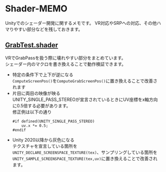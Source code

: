 # Shader-MEMO
Unityでのシェーダー開発に関するメモです。
VR対応やSRPへの対応、その他ハマりやすい部分などを残しておきます。

## [GrabTest.shader](https://github.com/lilxyzw/Shader-MEMO/blob/master/Assets/GrabTest.shader)
VRでGrabPassを扱う際に壊れやすい部分をまとめています。  
シェーダー内のマクロを書き換えることで動作検証できます。
- 特定の条件下で上下が逆になる  
  `ComputeScreenPos()`を`ComputeGrabScreenPos()`に置き換えることで改善されます
- 片目に両目の映像が映る  
  UNITY_SINGLE_PASS_STEREOが宣言されているときにUV座標をx軸方向に0.5倍する必要があります。  
  修正例は以下の通り
  ```
  #if defined(UNITY_SINGLE_PASS_STEREO)
      uv.x *= 0.5;
  #endif
  ```
- Unity 2020以降から灰色になる  
  テクスチャを宣言している箇所を`UNITY_DECLARE_SCREENSPACE_TEXTURE(tex)`、サンプリングしている箇所を`UNITY_SAMPLE_SCREENSPACE_TEXTURE(tex,uv)`に置き換えることで改善されます。